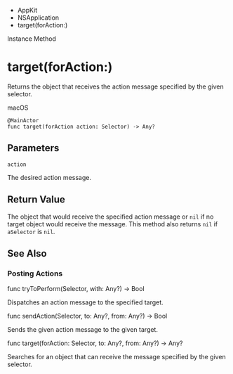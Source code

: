 

- AppKit
- NSApplication
-  target(forAction:) 

Instance Method

# target(forAction:)

Returns the object that receives the action message specified by the given selector.

macOS

``` source
@MainActor
func target(forAction action: Selector) -> Any?
```

## Parameters 

`action`  

The desired action message.

## Return Value

The object that would receive the specified action message or `nil` if no target object would receive the message. This method also returns `nil` if `aSelector` is `nil`.

## See Also

### Posting Actions

func tryToPerform(Selector, with: Any?) -> Bool

Dispatches an action message to the specified target.

func sendAction(Selector, to: Any?, from: Any?) -> Bool

Sends the given action message to the given target.

func target(forAction: Selector, to: Any?, from: Any?) -> Any?

Searches for an object that can receive the message specified by the given selector.

